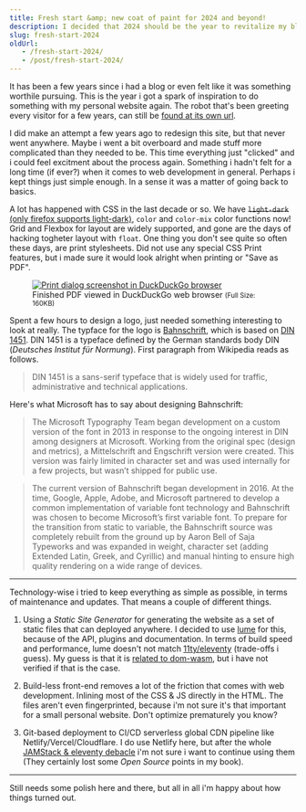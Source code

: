 ```yaml
---
title: Fresh start &amp; new coat of paint for 2024 and beyond!
description: I decided that 2024 should be the year to revitalize my blog/website. In this blog post i describe the process of how designed and developed the new version.
slug: fresh-start-2024
oldUrl:
   - /fresh-start-2024/
   - /post/fresh-start-2024/
---
```


It has been a few years since i had a blog or even felt like it was something
worthile pursuing. This is the year i got a spark of inspiration to do something
with my personal website again. The robot that's been greeting every visitor for
a few years, can still be [found at its own url](/robot/).

I did make an attempt a few years ago to redesign this site, but that never went
anywhere. Maybe i went a bit overboard and made stuff more complicated than they
needed to be. This time everything just "clicked" and i could feel excitment
about the process again. Something i hadn't felt for a long time (if ever?) when
it comes to web development in general. Perhaps i kept things just simple
enough. In a sense it was a matter of going back to basics.

A lot has happened with CSS in the last decade or so. We have <del>
`light-dark`</del> <ins>(only firefox supports light-dark)</ins>, `color` and
`color-mix` color functions now! Grid and Flexbox for layout are widely
supported, and gone are the days of hacking togheter layout with `float`. One
thing you don't see quite so often these days, are print stylesheets. Did not
use any special CSS Print features, but i made sure it would look alright when
printing or "Save as PDF".

<figure>
<a href="/media/2024-02-08-print-dialog.avif">
<img src="/media/2024-02-08-print-dialog-thumbnail.avif" alt="Print dialog screenshot in DuckDuckGo browser">
</a>
<figcaption>
Finished PDF viewed in DuckDuckGo web browser <small>(Full Size: 160KB)</small>
</figcaption>
</figure>

Spent a few hours to design a logo, just needed something interesting to look at
really. The typface for the logo is
[Bahnschrift](https://learn.microsoft.com/en-us/typography/font-list/bahnschrift),
which is based on [DIN 1451](https://en.wikipedia.org/wiki/DIN_1451). DIN 1451
is a typeface defined by the German standards body DIN (_Deutsches Institut für
Normung_). First paragraph from Wikipedia reads as follows.

> DIN 1451 is a sans-serif typeface that is widely used for traffic,
> administrative and technical applications.

Here's what Microsoft has to say about designing Bahnschrift:

> The Microsoft Typography Team began development on a custom version of the
> font in 2013 in response to the ongoing interest in DIN among designers at
> Microsoft. Working from the original spec (design and metrics), a
> Mittelschrift and Engschrift version were created. This version was fairly
> limited in character set and was used internally for a few projects, but
> wasn’t shipped for public use.

> The current version of Bahnschrift began development in 2016. At the time,
> Google, Apple, Adobe, and Microsoft partnered to develop a common
> implementation of variable font technology and Bahnschrift was chosen to
> become Microsoft’s first variable font. To prepare for the transition from
> static to variable, the Bahnschrift source was completely rebuilt from the
> ground up by Aaron Bell of Saja Typeworks and was expanded in weight,
> character set (adding Extended Latin, Greek, and Cyrillic) and manual hinting
> to ensure high quality rendering on a wide range of devices.

---

Technology-wise i tried to keep everything as simple as possible, in terms of
maintenance and updates. That means a couple of different things.

1. Using a _Static Site Generator_ for generating the website as a set of static
   files that can deployed anywhere. I decided to use [lume](https://lume.land)
   for this, because of the API, plugins and documentation. In terms of build
   speed and performance, lume doesn't not match
   [11ty/eleventy](https://11ty.dev) (trade-offs i guess). My guess is that it
   is
   [related to dom-wasm](https://docs.deno.com/runtime/manual/advanced/jsx_dom/deno_dom#faster-startup),
   but i have not verified if that is the case.

2. Build-less front-end removes a lot of the friction that comes with web
   development. Inlining most of the CSS & JS directly in the HTML. The files
   aren't even fingerprinted, because i'm not sure it's that important for a
   small personal website. Don't optimize prematurely you know?

3. Git-based deployment to CI/CD serverless global CDN pipeline like
   Netlify/Vercel/Cloudflare. I do use Netlify here, but after the whole
   [JAMStack & eleventy debacle](https://www.zachleat.com/web/netlify-and-nextjs/)
   i'm not sure i want to continue using them (They certainly lost some _Open
   Source_ points in my book).

---

Still needs some polish here and there, but all in all i'm happy about how
things turned out.
